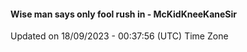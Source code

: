 #### Wise man says only fool rush in - McKidKneeKaneSir
Updated on 18/09/2023 - 00:37:56 (UTC) Time Zone
